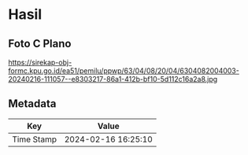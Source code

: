 # Hasil

## Foto C Plano

https://sirekap-obj-formc.kpu.go.id/ea51/pemilu/ppwp/63/04/08/20/04/6304082004003-20240216-111057--e8303217-86a1-412b-bf10-5d112c16a2a8.jpg


## Metadata

| Key        | Value               |
| ---------- | ------------------- |
| Time Stamp | 2024-02-16 16:25:10 |



